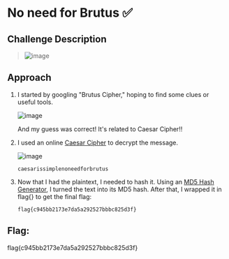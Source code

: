 # No need for Brutus ✅

## Challenge Description
> ![image](https://github.com/user-attachments/assets/21877fd9-69a6-4428-a0f3-e6e9a9cdd04d)


## Approach
1. I started by googling "Brutus Cipher," hoping to find some clues or useful tools. 

   ![image](https://github.com/user-attachments/assets/ae3b5a93-51a1-4a32-bd9f-9832655a9553)

   And my guess was correct! It's related to Caesar Cipher!!

3. I used an online [Caesar Cipher](https://www.dcode.fr/caesar-cipher) to decrypt the message. 

   ![image](https://github.com/user-attachments/assets/cbf9d5c1-f212-467d-b369-5fedf2163b26)

   ```
   caesarissimplenoneedforbrutus
   ```
4. Now that I had the plaintext, I needed to hash it. Using an [MD5 Hash Generator](https://www.md5hashgenerator.com/), I turned the text into its MD5 hash.
   After that, I wrapped it in flag{} to get the final flag:

   ```
   flag{c945bb2173e7da5a292527bbbc825d3f}
   ```
   
## Flag: 
flag{c945bb2173e7da5a292527bbbc825d3f}



   



